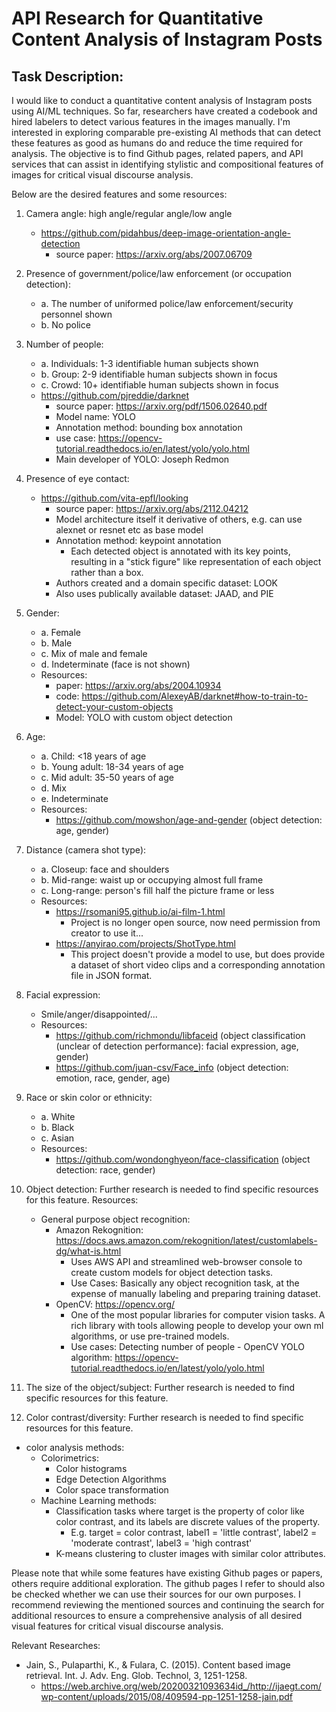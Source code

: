 # API Research for Quantitative Content Analysis of Instagram Posts

## Task Description:
I would like to conduct a quantitative content analysis of Instagram posts using AI/ML techniques. So far, researchers have created a codebook and hired labelers to detect various features in the images manually. I'm interested in exploring comparable pre-existing AI methods that can detect these features as good as humans do and reduce the time required for analysis. The objective is to find Github pages, related papers, and API services that can assist in identifying stylistic and compositional features of images for critical visual discourse analysis.

Below are the desired features and some resources:

1. Camera angle: high angle/regular angle/low angle
   - https://github.com/pidahbus/deep-image-orientation-angle-detection
      - source paper: https://arxiv.org/abs/2007.06709

2. Presence of government/police/law enforcement (or occupation detection):
   - a. The number of uniformed police/law enforcement/security personnel shown
   - b. No police
   
3. Number of people:
   - a. Individuals: 1-3 identifiable human subjects shown
   - b. Group: 2-9 identifiable human subjects shown in focus
   - c. Crowd: 10+ identifiable human subjects shown in focus
   - https://github.com/pjreddie/darknet
      - source paper: https://arxiv.org/pdf/1506.02640.pdf
      - Model name: YOLO
      - Annotation method: bounding box annotation
      - use case: https://opencv-tutorial.readthedocs.io/en/latest/yolo/yolo.html
      - Main developer of YOLO:  Joseph Redmon

4. Presence of eye contact:
   - https://github.com/vita-epfl/looking
      - source paper: https://arxiv.org/abs/2112.04212
      - Model architecture itself it derivative of others, e.g. can use alexnet or resnet etc as 
      base model
      - Annotation method: keypoint annotation 
         - Each detected object is annotated with its key points, resulting in a "stick figure"
         like representation of each object rather than a box. 
      - Authors created and a domain specific dataset: LOOK
      - Also uses publically available dataset: JAAD, and PIE     

5. Gender:
   - a. Female
   - b. Male
   - c. Mix of male and female
   - d. Indeterminate (face is not shown)
   - Resources:
      - paper: https://arxiv.org/abs/2004.10934
      - code: https://github.com/AlexeyAB/darknet#how-to-train-to-detect-your-custom-objects
      - Model: YOLO with custom object detection

6. Age:
   - a. Child: <18 years of age
   - b. Young adult: 18-34 years of age
   - c. Mid adult: 35-50 years of age
   - d. Mix
   - e. Indeterminate
   - Resources:
      - https://github.com/mowshon/age-and-gender (object detection: age, gender)

7. Distance (camera shot type):
   - a. Closeup: face and shoulders
   - b. Mid-range: waist up or occupying almost full frame
   - c. Long-range: person's fill half the picture frame or less
   - Resources:
      - https://rsomani95.github.io/ai-film-1.html
         - Project is no longer open source, now need permission from creator to use it...
      - https://anyirao.com/projects/ShotType.html
         - This project doesn't provide a model to use, but does provide a dataset of 
           short video clips and a corresponding annotation file in JSON format. 
8. Facial expression:
   - Smile/anger/disappointed/...
   - Resources:
      - https://github.com/richmondu/libfaceid (object classification (unclear of detection performance): facial expression, age, gender)
      - https://github.com/juan-csv/Face_info (object detection: emotion, race, gender, age)

9. Race or skin color or ethnicity:
   - a. White
   - b. Black
   - c. Asian
   - Resources:
      - https://github.com/wondonghyeon/face-classification (object detection: race, gender)

10. Object detection: Further research is needed to find specific resources for this feature.
   Resources:
      - General purpose object recognition:
         - Amazon Rekognition: https://docs.aws.amazon.com/rekognition/latest/customlabels-dg/what-is.html
            - Uses AWS API and streamlined web-browser console to create custom models for object detection tasks.
            - Use Cases: Basically any object recognition task, at the expense of manually labeling and preparing
            training dataset.
         - OpenCV: https://opencv.org/
            - One of the most popular libraries for computer vision tasks. A rich library with tools allowing people to
            develop your own ml algorithms, or use pre-trained models.  
            - Use cases: Detecting number of people - OpenCV YOLO algorithm: https://opencv-tutorial.readthedocs.io/en/latest/yolo/yolo.html

11. The size of the object/subject: Further research is needed to find specific resources for this feature.

12. Color contrast/diversity: Further research is needed to find specific resources for this feature.
   - color analysis methods:
      - Colorimetrics:
         - Color histograms
         - Edge Detection Algorithms
         - Color space transformation
      - Machine Learning methods:
         - Classification tasks where target is the property of color like color contrast, and its labels are 
         discrete values of the property. 
            - E.g. target = color contrast, label1 = 'little contrast', label2 = 'moderate contrast', label3 = 'high contrast'
         - K-means clustering to cluster images with similar color attributes. 

Please note that while some features have existing Github pages or papers, others require additional exploration. The github pages I refer to should also be checked whether we can use their sources for our own purposes. I recommend reviewing the mentioned sources and continuing the search for additional resources to ensure a comprehensive analysis of all desired visual features for critical visual discourse analysis.

Relevant Researches:
   - Jain, S., Pulaparthi, K., & Fulara, C. (2015). Content based image retrieval. Int. J. Adv. Eng. Glob. Technol, 3, 1251-1258.
      - https://web.archive.org/web/20200321093634id_/http://ijaegt.com/wp-content/uploads/2015/08/409594-pp-1251-1258-jain.pdf